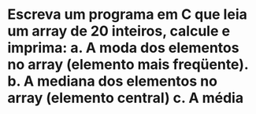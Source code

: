 <h1> Escreva um  programa em C que leia um array de 20 inteiros, calcule e imprima: 
a. A moda  dos elementos no array (elemento mais freqüente). 
b. A mediana dos elementos no array (elemento central) 
c. A média </h1>
